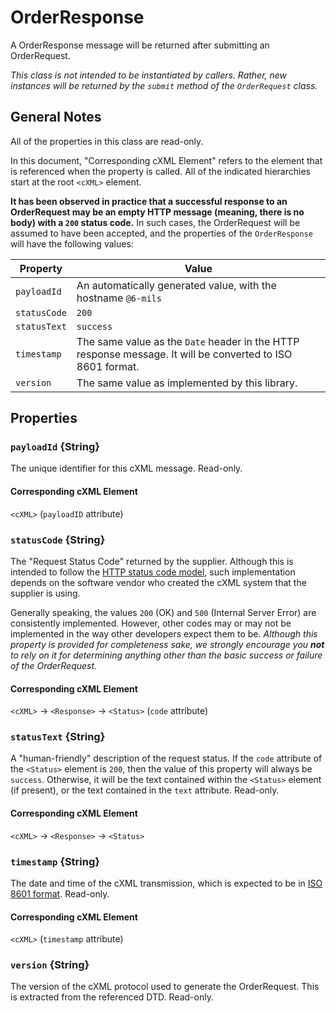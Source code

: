 # OrderResponse

A OrderResponse message will be returned after submitting an OrderRequest.

_This class is not intended to be instantiated by callers. Rather, new instances will be returned by the `submit` method of the `OrderRequest`  class._

## General Notes

All of the properties in this class are read-only.

In this document, "Corresponding cXML Element" refers to the element that is referenced when the property is called. All of the indicated hierarchies start at the root `<cXML>` element.

**It has been observed in practice that a successful response to an OrderRequest may be an empty HTTP message (meaning, there is no body) with a `200` status code.** In such cases, the OrderRequest will be assumed to have been accepted, and the properties of the `OrderResponse` will have the following values:

| Property | Value |
|----------|-------|
| `payloadId` | An automatically generated value, with the hostname `@6-mils` |
| `statusCode` | `200` |
| `statusText` | `success` |
| `timestamp` | The same value as the `Date` header in the HTTP response message. It will be converted to ISO 8601 format. |
| `version` | The same value as implemented by this library. |


## Properties

### `payloadId` {String}

The unique identifier for this cXML message. Read-only.

#### Corresponding cXML Element

`<cXML>` (`payloadID` attribute)


### `statusCode` {String}

The "Request Status Code" returned by the supplier. Although this is intended to follow the [HTTP status code model](https://developer.mozilla.org/en-US/docs/Web/HTTP/Status), such implementation depends on the software vendor who created the cXML system that the supplier is using.

Generally speaking, the values `200` (OK) and `500` (Internal Server Error) are consistently implemented. However, other codes may or may not be implemented in the way other developers expect them to be. _Although this property is provided for completeness sake, we strongly encourage you **not** to rely on it for determining anything other than the basic success or failure of the OrderRequest._

#### Corresponding cXML Element

`<cXML>` → `<Response>` → `<Status>` (`code` attribute)


### `statusText` {String}

A "human-friendly" description of the request status. If the `code` attribute of the `<Status>` element is `200`, then the value of this property will always be `success`. Otherwise, it will be the text contained within the `<Status>` element (if present), or the text contained in the `text` attribute. Read-only.

#### Corresponding cXML Element

`<cXML>` → `<Response>` → `<Status>`


### `timestamp` {String}

The date and time of the cXML transmission, which is expected to be in [ISO 8601 format](https://www.w3.org/TR/NOTE-datetime). Read-only.

#### Corresponding cXML Element

`<cXML>` (`timestamp` attribute)


### `version` {String}

The version of the cXML protocol used to generate the OrderRequest. This is extracted from the referenced DTD. Read-only.
